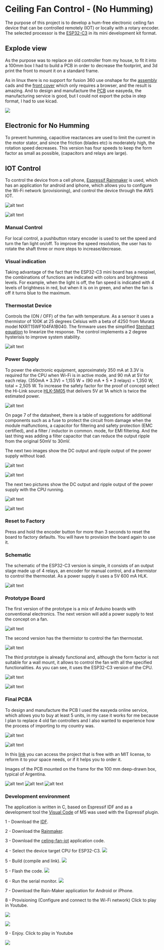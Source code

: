 # Ceiling Fan Control - (No Humming)

The purpose of this project is to develop a hum-free electronic ceiling fan device that can be controlled remotely (IOT) or locally with a rotary encoder.
The selected processor is the [ESP32-C3](https://www.espressif.com/sites/default/files/documentation/esp32-c3-mini-1_datasheet_en.pdf) in its mini development kit format.


## Explode view 
As the purpose was to replace an old controller from my house, to fit it into a 100mm box I had to build a PCB in order to decrease the footprint, and 3d print the front to mount it on a standard frame.

As in linux there is no support for fusion 360 use onshape for the [assembly](https://cad.onshape.com/documents/71acf9008c56a0b1a5695f37/w/967222a47d34025a139e3862/e/0c178ba322c00475acc6add3) cads and the [front cover](https://cad.onshape.com/documents/136d4c7a6a8e92c2be45bf03/w/4c451ab5564fe96ef80b367c/e/ab9c2ed234f4e64b43c2f324) which only requires a browser, and the result is amazing. And to design and manufacture the [PCB](https://easyeda.com/juanschiavoni/ceiling-iot-esp32-c3) use easyeda, the manufacturing service is good, but I could not export the pcba in step format, I had to use kicad.

![](images/explode_view_v18.gif)

## Electronic for No Humming

To prevent humming, capacitive reactances are used to limit the current in the motor stator, and since the friction (blades etc) is moderately high, the rotation speed decreases. This version has four speeds to keep the form factor as small as possible, (capacitors and relays are large).

## IOT Control

To control the device from a cell phone, [Espressif Rainmaker](https://rainmaker.espressif.com/docs/get-started.html) is used, which has an application for android and iphone, which allows you to configure the Wi-Fi network (provisioning), and control the device through the AWS IOT.

![alt text](images/app_devices.png)

![alt text](images/app_fan.png)

### Manual Control

For local control, a pushbutton rotary encoder is used to set the speed and turn the fan light on/off. To improve the speed resolution, the user has to rotate the shaft three or more steps to increase/decrease.

### Visual indication

Taking advantage of the fact that the ESP32-C3 mini board has a neopixel, the combinations of functions are indicated with colors and brightness levels. For example, when the light is off, the fan speed is indicated with 4 levels of brightness in red, but when it is on in green, and when the fan is off it turns blue to the maximum.

### Thermostat Device

Controls the (ON / OFF) of the fan with temperature. As a sensor it uses a thermistor of 100K at 25 degrees Celsius with a beta of 4250 from Murata model NXRT15WF104FA1B040. The firmware uses the simplified [Steinhart equation](https://en.wikipedia.org/wiki/Steinhart%E2%80%93Hart_equation) to linearize the response. The control implements a 2 degree hysterisis to improve system stability.

![alt text](images/app_thermostat.png)

### Power Supply
To power the electronic equipment, approximately 350 mA at 3.3V is required for the CPU when Wi-Fi is in active mode, and 90 mA at 5V for each relay. (350mA * 3.3V) = 1,155 W + (90 mA * 5 * 3 relays) = 1,350 W, total = 2,505 W. To increase the safety factor for the proof of concept select the Hi-Link source [HLK-5M05](https://datasheet.lcsc.com/szlcsc/1912111437_HI-LINK-HLK-5M05_C209907.pdf) that delivers 5V at 1A which is twice the estimated power.

![alt text](images/power_supply_5v_1a.png)

On page 7 of the datasheet, there is a table of suggestions for additional components such as a fuse to protect the circuit from damage when the module malfunctions, a capacitor for filtering and safety protection (EMC certified), and a filter / inductor in common. mode, for EMI filtering. And the last thing was adding a filter capacitor that can reduce the output ripple from the original 50mV to 30mV.

The next two images show the DC output and ripple output of the power supply without load.

![alt text](images/TEK_hlk_5v_dc_no_charge.png)

![alt text](images/TEK_hlk_ripple_no_charged.png)

The next two pictures show the DC output and ripple output of the power supply with the CPU running.

![alt text](images/TEK_hlk_5v_dc_charged.png)

![alt text](images/TEK_hlk_ripple_charged.png)

### Reset to Factory

Press and hold the encoder button for more than 3 seconds to reset the board to factory defaults. You will have to provision the board again to use it.

### Schematic
The schematic of the ESP32-C3 version is simple, it consists of an output stage made up of 4 relays, an encoder for manual control, and a thermistor to control the thermostat. As a power supply it uses a 5V 600 mA HLK.

![alt text](images/Schematic_Ceiling_IOT_ESP32-C3_2021-07-03.png)

### Prototype Board
The first version of the prototype is a mix of Arduino boards with conventional electronics. The next version will add a power supply to test the concept on a fan.

![alt text](images/first_version.png)

The second version has the thermistor to control the fan thermostat.

![alt text](images/second_version.png)

The third prototype is already functional and, although the form factor is not suitable for a wall mount, it allows to control the fan with all the specified functionalities. As you can see, it uses the ESP32-C3 version of the CPU.

![alt text](images/protoype_esp32-c3_1.png)

![alt text](images/protoype_esp32-c3_3.png)

### Final PCBA
To design and manufacture the PCB I used the easyeda online service, which allows you to buy at least 5 units, in my case it works for me because I plan to replace 4 old fan controllers and I also wanted to experience how the process of importing to my country was.

![alt text](images/pcba_easyeda/pcba_front.png)

![alt text](images/pcba_easyeda/pcba_back.png)

In this [link](https://easyeda.com/juanschiavoni/ceiling-iot-esp32-c3) you can access the project that is free with an MIT license, to reform it to your space needs, or if it helps you to order it.

Images of the PCB mounted on the frame for the 100 mm deep-drawn box, typical of Argentina.

![alt text](images/pcba_easyeda/3d_print_mount_front.png)
![alt text](images/pcba_easyeda/3d_print_mount_left.png)
![alt text](images/pcba_easyeda/3d_print_mount_back.png)

### Development environment
The application is written in C, based on Espressif IDF and as a development tool the [Visual Code](https://docs.espressif.com/projects/esp-idf/en/latest/esp32/get-started/vscode-setup.html) of MS was used with the Espressif plugin.

1 - Download the [IDF](https://docs.espressif.com/projects/esp-idf/en/latest/esp32/get-started/).

2 - Download the [Rainmaker](https://github.com/espressif/esp-rainmaker).

3 - Download the [celing-fan-iot](https://github.com/jjsch-dev/ceiling-fan-iot) application code.

4 - Select the device target CPU for ESP32-C3.
![](images/visual_code_set_target.gif)

5 - Build (compile and link).
![](images/visual_code_build.gif)

5 - Flash the code.
![](images/visual_code_flash.gif)

6 - Run the serial monitor.
![](images/visual_code_monitor.gif)

7 - Download the Rain-Maker application for Android or iPhone.

8 - Provisioning (Configure and connect to the Wi-Fi network) Click to play in Youtube.

[![](http://img.youtube.com/vi/cgpIMO7QH-g/0.jpg)](https://youtu.be/cgpIMO7QH-g "Click to play in Youtube")

[![](http://img.youtube.com/vi/ymNhdFpC66I/0.jpg)](https://youtu.be/ymNhdFpC66I "Click to play in Youtube")

9 - Enjoy. Click to play in Youtube

[![](http://img.youtube.com/vi/VVv3FSHKODo/0.jpg)](https://www.youtube.com/watch?v=VVv3FSHKODo "Click to play in Youtube")